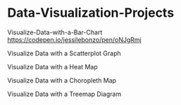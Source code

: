 # Data-Visualization-Projects
Visualize-Data-with-a-Bar-Chart
https://codepen.io/jessilebonzo/pen/oNJgRmj

Visualize Data with a Scatterplot Graph

Visualize Data with a Heat Map

Visualize Data with a Choropleth Map

Visualize Data with a Treemap Diagram
